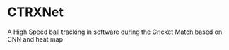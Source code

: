 # CTRXNet
A High Speed ball tracking in software during the Cricket Match based on CNN and heat map
